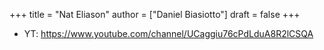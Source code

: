 +++
title = "Nat Eliason"
author = ["Daniel Biasiotto"]
draft = false
+++

-   YT: <https://www.youtube.com/channel/UCaggiu76cPdLduA8R2lCSQA>
